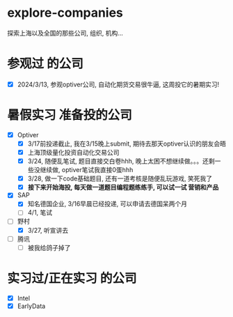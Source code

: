 # explore-companies
探索上海以及全国的那些公司, 组织, 机构...
# 参观过 的公司
- [x] 2024/3/13, 参观optiver公司, 自动化期货交易很牛逼, 这周投它的暑期实习!
# 暑假实习 准备投的公司
- [x] Optiver
  - [x] 3/17前投递截止, 我在3/15晚上submit, 期待去那天optiver认识的朋友会晤
  - [x] 上海顶级量化投资自动化交易公司
  - [x] 3/24, 随便乱笔试, 题目直接交白卷hhh, 晚上太困不想继续做。。。还剩一些没继续做, optiver笔试我直接0蛋hhh
  - [x] 3/28, 做一下code基础题目, 还有一道考核是随便乱玩游戏, 笑死我了
  - [x] **接下来开始海投, 每天做一道题目编程题练练手, 可以试一试 营销和产品**
- [x] SAP
  - [x] 知名德国企业, 3/16早晨已经投递, 可以申请去德国呆两个月
  - [ ] 4/1, 笔试
- [ ] 野村
  - [x] 3/27, 听宣讲去
- [ ] 腾讯
  - [ ] 被我给鸽子掉了 
# 实习过/正在实习 的公司
- [x] Intel
- [x] EarlyData 
